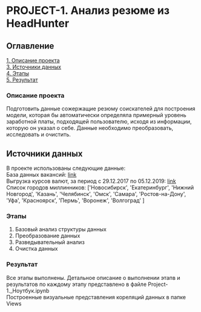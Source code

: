 # PROJECT-1. Анализ резюме из HeadHunter

## Оглавление  
[1. Описание проекта](/README.md#Описание-проекта)  
[3. Источники данных](/README.md#Источники-данных)  
[4. Этапы](/README.md#Этапы)  
[5. Результат](/README.md#Результат)  
  


### Описание проекта    
Подготовить данные сожержащие резюму соискателей для построения модели, которая бы автоматически определяла примерный уровень
заработной платы, подходящей пользователю, исходя из информации, которую он указал о себе. Данные необходимо преобразовать, исследовать и очистить.


## Источники данных
В проекте использованы следующие данные:<br>
	База данных вакансий: [link](https://drive.google.com/file/d/1Kb78mAWYKcYlellTGhIjPI-bCcKbGuTn/view?usp=sharing)<br>
	Выгрузка курсов валют, за период с 29.12.2017 по 05.12.2019: [link](https://lms-cdn.skillfactory.ru/assets/courseware/v1/15abf80f45a2f3e93c3274101b451c67/asset-v1:SkillFactory+DSPR-2.0+14JULY2021+type@asset+block/ExchangeRates.zip)<br>
	Список городов миллинников: ['Новосибирск', 'Екатеринбург', 'Нижний Новгород', 'Казань', 'Челябинск', 'Омск', 'Самара', 'Ростов-на-Дону', 'Уфа', 'Красноярск', 'Пермь', 'Воронеж', 'Волгоград' ]



### Этапы
1. Базовый анализ структуры данных
2. Преобразование данных
2. Разведывательный анализ
4. Очистка данных

### Результат
Все этапы выполнены. Детальное описание о выполнении этапв и результатов по каждому этапу представлено в файле Project-1._Ноутбук.ipynb<br>
Построенные визуальные представления кореляций данных в папке Views


